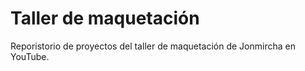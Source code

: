 # Taller de maquetación

Reporistorio de proyectos del taller de maquetación de Jonmircha en YouTube.